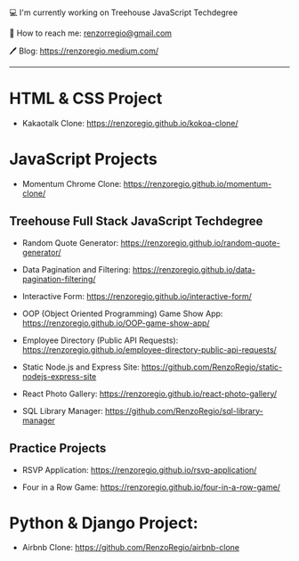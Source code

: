 
💻 I'm currently working on Treehouse JavaScript Techdegree

📱 How to reach me: renzorregio@gmail.com

🖊 Blog: https://renzoregio.medium.com/


-------

# HTML & CSS Project

  * Kakaotalk Clone: https://renzoregio.github.io/kokoa-clone/


# JavaScript Projects 
  
  
  
  * Momentum Chrome Clone: https://renzoregio.github.io/momentum-clone/
  
  
  
  ## Treehouse Full Stack JavaScript Techdegree
  
  * Random Quote Generator: https://renzoregio.github.io/random-quote-generator/

  * Data Pagination and Filtering: https://renzoregio.github.io/data-pagination-filtering/

  * Interactive Form: https://renzoregio.github.io/interactive-form/

  * OOP (Object Oriented Programming) Game Show App: https://renzoregio.github.io/OOP-game-show-app/

  * Employee Directory (Public API Requests): https://renzoregio.github.io/employee-directory-public-api-requests/

  * Static Node.js and Express Site: https://github.com/RenzoRegio/static-nodejs-express-site

  * React Photo Gallery: https://renzoregio.github.io/react-photo-gallery/

  * SQL Library Manager: https://github.com/RenzoRegio/sql-library-manager
  
  
  
 ## Practice Projects
  
  * RSVP Application: https://renzoregio.github.io/rsvp-application/
  
  * Four in a Row Game: https://renzoregio.github.io/four-in-a-row-game/


    
# Python & Django Project:
  
  
  * Airbnb Clone: https://github.com/RenzoRegio/airbnb-clone



<!--
**rmrrcreate/rmrrcreate** is a ✨ _special_ ✨ repository because its `README.md` (this file) appears on your GitHub profile.

Here are some ideas to get you started:

- 🔭 I’m currently working on ...
- 🌱 I’m currently learning ...
- 👯 I’m looking to collaborate on ...
- 🤔 I’m looking for help with ...
- 💬 Ask me about ...
- 📫 How to reach me: ...
- 😄 Pronouns: ...
- ⚡ Fun fact: ...
-->
